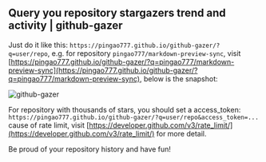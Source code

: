 ## Query you repository stargazers trend and activity | github-gazer

Just do it like this: `https://pingao777.github.io/github-gazer/?q=user/repo`, e.g. for repository `pingao777/markdown-preview-sync`, visit [https://pingao777.github.io/github-gazer/?q=pingao777/markdown-preview-sync](https://pingao777.github.io/github-gazer/?q=pingao777/markdown-preview-sync), below is the snapshot:

![github-gazer](http://ozgrgjwvp.bkt.clouddn.com/github-gazer/github-gazer.png)

For repository with thousands of stars, you should set a access_token: `https://pingao777.github.io/github-gazer/?q=user/repo&access_token=...` cause of rate limit, visit [https://developer.github.com/v3/rate_limit/](https://developer.github.com/v3/rate_limit/) for more detail.

Be proud of your repository history and have fun!